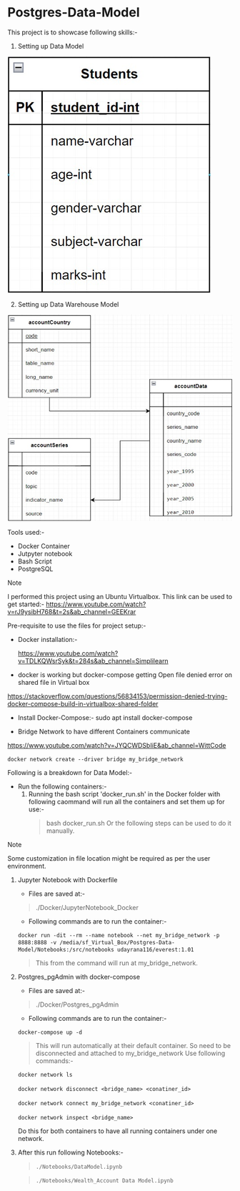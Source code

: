 # Postgres-Data-Model

This project is to showcase following skills:-
1. Setting up Data Model

![Alt text](./Images/Studends_DataModel.jpg "students table")

2. Setting up Data Warehouse Model

![Alt text](./Images/accounts_DataWarehouse.jpg "accounts_DataWarehouse.jpg")

Tools used:-
- Docker Container
- Jutpyter notebook
- Bash Script
- PostgreSQL

> [!NOTE]
> I performed this project using an Ubuntu Virtualbox.
> This link can be used to get started:-
> https://www.youtube.com/watch?v=rJ9ysibH768&t=2s&ab_channel=GEEKrar

Pre-requisite to use the files for project setup:-
- Docker installation:-

    https://www.youtube.com/watch?v=TDLKQWsrSyk&t=284s&ab_channel=Simplilearn
    
- docker is working but docker-compose getting Open file denied error on shared file in Virtual box

https://stackoverflow.com/questions/56834153/permission-denied-trying-docker-compose-build-in-virtualbox-shared-folder

* Install Docker-Compose:-
sudo apt install docker-compose

- Bridge Network to have different Containers communicate

https://www.youtube.com/watch?v=JYQCWDSbIiE&ab_channel=WittCode

```docker
docker network create --driver bridge my_bridge_network
```

Following is a breakdown for Data Model:-
- Run the following containers:-
    1. Running the bash script 'docker_run.sh' in the Docker folder with following caommand will run all the containers and set them up for use:-
        > bash docker_run.sh 
        Or the following steps can be used to do it manually.

> [!NOTE]
> Some customization in file location might be required as per the user environment.

1. Jupyter Notebook with Dockerfile
    * Files are saved at:-
    > ./Docker/JupyterNotebook_Docker
    * Following commands are to run the container:-
    ```docker
    docker run -dit --rm --name notebook --net my_bridge_network -p 8888:8888 -v /media/sf_Virtual_Box/Postgres-Data-Model/Notebooks:/src/notebooks udayrana116/everest:1.01
    ```
    > This from the command will run at my_bridge_network.

2. Postgres_pgAdmin with docker-compose
    * Files are saved at:-
    > ./Docker/Postgres_pgAdmin
    * Following commands are to run the container:-
    ```docker
    docker-compose up -d
    ```
    > This will run automatically at their default container. So need to be 
    > disconnected and attached to my_bridge_network
    > Use following commands:-
    ```docker
    docker network ls 

    docker network disconnect <bridge_name> <conatiner_id>

    docker network connect my_bridge_network <conatiner_id>

    docker network inspect <bridge_name>
    ```
    Do this for both containers to have all running containers under one network.
    
3. After this run following Notebooks:-

    > `./Notebooks/DataModel.ipynb`

    > `./Notebooks/Wealth_Account Data Model.ipynb`